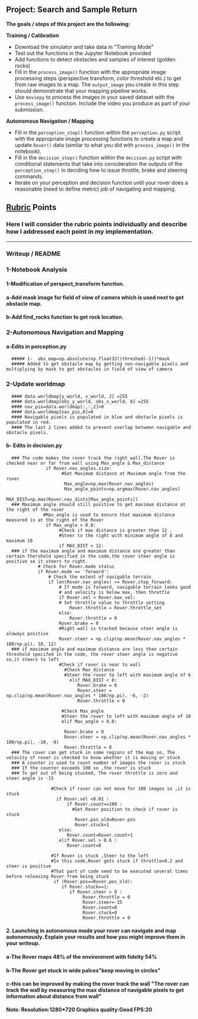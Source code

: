 ## Project: Search and Sample Return

**The goals / steps of this project are the following:**  

**Training / Calibration**  

* Download the simulator and take data in "Training Mode"
* Test out the functions in the Jupyter Notebook provided
* Add functions to detect obstacles and samples of interest (golden rocks)
* Fill in the `process_image()` function with the appropriate image processing steps (perspective transform, color threshold etc.) to get from raw images to a map.  The `output_image` you create in this step should demonstrate that your mapping pipeline works.
* Use `moviepy` to process the images in your saved dataset with the `process_image()` function.  Include the video you produce as part of your submission.

**Autonomous Navigation / Mapping**

* Fill in the `perception_step()` function within the `perception.py` script with the appropriate image processing functions to create a map and update `Rover()` data (similar to what you did with `process_image()` in the notebook). 
* Fill in the `decision_step()` function within the `decision.py` script with conditional statements that take into consideration the outputs of the `perception_step()` in deciding how to issue throttle, brake and steering commands. 
* Iterate on your perception and decision function until your rover does a reasonable (need to define metric) job of navigating and mapping.  

[//]: # (Image References)

[image1]: ./misc/rover_image.jpg
[image2]: ./calibration_images/example_grid1.jpg
[image3]: ./calibration_images/example_rock1.jpg 

## [Rubric](https://review.udacity.com/#!/rubrics/916/view) Points
### Here I will consider the rubric points individually and describe how I addressed each point in my implementation.  

---
### Writeup / README

### 1-Notebook Analysis

   #### 1-Modification of perspect_transform function.  
   #### a-Add mask image for field of view of camera which is used next to get obstacle map.  
   #### b-Add find_rocks function to get rock location.  


### 2-Autonomous Navigation and Mapping  

   #### a-Edits in perception.py  
      ##### 1-  obs_map=np.absolute(np.float32((threshed)-1))*mask
      ##### Added to get obstacle map by getting non-navigable pixels and multiplying by mask to get obstacles in field of view of camera

   ### 2-Update worldmap  
      #### data.worldmap[y_world, x_world, 2] =255  
      #### data.worldmap[obs_y_world, obs_x_world, 0] =255  
      #### nav_pix=data.worldmap[:,:,2]>0  
      #### data.worldmap[nav_pix,0]=0  
      #### Navigable pixels is populated in blue and obstacle pixels is populated in red.  
      #### The last 2 lines added to prevent overlap between navigable and obstacle pixels.  

   #### b- Edits in decision.py   
      ### The code makes the rover track the right wall.The Rover is checked near or far from wall using Max_angle & Max_distance      
                   if Rover.nav_angles.size:
                         #Get Maximum distance at Maximum angle from the rover
                          Max_angle=np.max(Rover.nav_angles)
                          Max_angle_points=np.argmax(Rover.nav_angles)
                          MAX_DIST=np.max(Rover.nav_dists[Max_angle_points])
      ### Maximum angle should still positive to get maximum distance at the right of the rover  
                  #Max_angle is used to ensure that maximum distance measured is at the right of the Rover
                   if Max_angle > 0.8:
                        #Check if max distance is greater than 12 ,
                        #Steer to the right with minimum angle of 8 and maximum 10
                        if MAX_DIST > 12:
      ### if the maximum angle and maximum distance are greater than certain thershold specified in the code,the rover steer angle is         positive so it steers to right.  
                # Check for Rover.mode status
                if Rover.mode == 'forward': 
                    # Check the extent of navigable terrain
                    if len(Rover.nav_angles) >= Rover.stop_forward:  
                        # If mode is forward, navigable terrain looks good 
                        # and velocity is below max, then throttle 
                        if Rover.vel < Rover.max_vel:
                        # Set throttle value to throttle setting
                            Rover.throttle = Rover.throttle_set
                        else: 
                            Rover.throttle = 0
                        Rover.brake = 0
                        #Right wall is tracked because steer angle is alaways positive
                        Rover.steer = np.clip(np.mean(Rover.nav_angles * 180/np.pi), 10, 12)
      ### if maximum angle and maximum distance are less than certain threshold specifed in the code, the rover steer angle is negative       so,it steers to left
                        #Check if rover is near to wall
                          #Check Max_distance
                          #Steer the rover to left with maximum angle of 6 
                            elif MAX_DIST < 8:
                               Rover.brake = 0
                               Rover.steer = np.clip(np.mean(Rover.nav_angles * 180/np.pi), -6, -2)
                               Rover.throttle = 0

                         #Check Max_angle
                         #Steer the rover to left with maximum angle of 10       
                         elif Max_angle < 0.8:

                          Rover.brake = 0
                          Rover.steer = np.clip(np.mean(Rover.nav_angles * 180/np.pi), -10, -8)
                          Rover.throttle = 0
      ### The rover can get stuck in some regions of the map so, The velocity of rover is checked to know whether it is moving or stuck 
      ### A counter is used to count number of images the rover is stuck  
      ### If the counter exceeds 100 so ,the rover is stuck 
      ### To get out of being stucked, The rover throttle is zero and steer angle is -15  
 
                     #Check if rover can not move for 100 images so ,it is stuck
                       if Rover.vel <0.01 :
                           if Rover.count==100 :
                             #Get Rover position to check if rover is stuck
                              Rover.pos_old=Rover.pos
                              Rover.stuck=1
                        else:
                           Rover.count=Rover.count+1
                        elif Rover.vel > 0.6 :
                           Rover.count=0

                     #If Rover is stuck ,Steer to the left
                     #In this code,Rover gets stuck if throttle=0.2 and steer is positive
                     #That part of code need to be executed several times before releasing Rover from being stuck
                      if (Rover.pos==Rover.pos_old):
                         if Rover.stuck==1:
                            if Rover.steer > 0 :
                                 Rover.throttle = 0
                                 Rover.steer=-15
                                 Rover.count=0
                                 Rover.stuck=0
                                 Rover.throttle = 0

#### 2. Launching in autonomous mode your rover can navigate and map autonomously.  Explain your results and how you might improve them in your writeup.  

#### a-The Rover maps 48% of the environment with fidelty 54%
#### b-The Rover get stuck in wide palces"keep moving in circles"
#### c-this can be improved by making the rover track the wall "The rover can track the wall by measuring the max distance of navigable pixels to get information about distance from wall"

**Note:
Resolution:1280*720
Graphics quality:Good
FPS:20**
